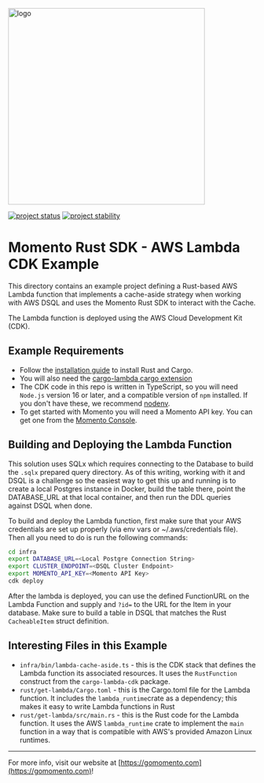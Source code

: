 <img src="https://docs.momentohq.com/img/momento-logo-forest.svg" alt="logo" width="400"/>

[![project status](https://momentohq.github.io/standards-and-practices/badges/project-status-official.svg)](https://github.com/momentohq/standards-and-practices/blob/main/docs/momento-on-github.md)
[![project stability](https://momentohq.github.io/standards-and-practices/badges/project-stability-beta.svg)](https://github.com/momentohq/standards-and-practices/blob/main/docs/momento-on-github.md)


# Momento Rust SDK - AWS Lambda CDK Example

This directory contains an example project defining a Rust-based AWS Lambda function that implements a cache-aside strategy when working with AWS DSQL and uses the Momento Rust SDK to interact with the Cache.

The Lambda function is deployed using the AWS Cloud Development Kit (CDK).

## Example Requirements

- Follow the [installation guide](https://doc.rust-lang.org/cargo/getting-started/installation.html) to install Rust and Cargo.
- You will also need the [cargo-lambda cargo extension](https://www.cargo-lambda.info/)
- The CDK code in this repo is written in TypeScript, so you will need `Node.js` version 16 or later, and a compatible
  version of `npm` installed. If you don't have these, we recommend [nodenv](https://github.com/nodenv/nodenv).
- To get started with Momento you will need a Momento API key. You can get one from the [Momento Console](https://console.gomomento.com).

## Building and Deploying the Lambda Function

This solution uses SQLx which requires connecting to the Database to build the `.sqlx` prepared query directory.  As of this writing, working with it and DSQL is a challenge so the easiest way to get this up and running is to create a local Postgres instance in Docker, build the table there, point the DATABASE_URL at that local container, and then run the DDL queries against DSQL when done.

To build and deploy the Lambda function, first make sure that your AWS credentials are set up properly (via env vars or ~/.aws/credentials file). Then all you need to do is run the following commands:

```bash
cd infra
export DATABASE_URL=<Local Postgre Connection String> 
export CLUSTER_ENDPOINT=<DSQL Cluster Endpoint>
export MOMENTO_API_KEY=<Momento API Key>
cdk deploy
```

After the lambda is deployed, you can use the defined FunctionURL on the Lambda Function and supply and `?id=` to the URL for the Item in your database.  Make sure to build a table in DSQL that matches the Rust `CacheableItem` struct definition.

## Interesting Files in this Example

- `infra/bin/lambda-cache-aside.ts` - this is the CDK stack that defines the Lambda function its associated resources. It uses the `RustFunction` construct from the `cargo-lambda-cdk` package.
- `rust/get-lambda/Cargo.toml` - this is the Cargo.toml file for the Lambda function. It includes the `lambda_runtime`crate as a dependency; this makes it easy to write Lambda functions in Rust
- `rust/get-lambda/src/main.rs` - this is the Rust code for the Lambda function. It uses the AWS `lambda_runtime` crate to implement the `main` function in a way that is compatible with AWS's provided Amazon Linux runtimes.

----------------------------------------------------------------------------------------
For more info, visit our website at [https://gomomento.com](https://gomomento.com)!
